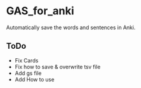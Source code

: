 # GAS_for_anki

Automatically save the words and sentences in Anki.

## ToDo

- Fix Cards
- Fix how to save & overwrite tsv file
- Add gs file
- Add How to use
